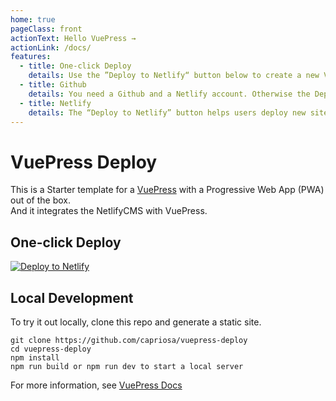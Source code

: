 ```yaml
---
home: true
pageClass: front
actionText: Hello VuePress →
actionLink: /docs/
features:
  - title: One-click Deploy
    details: Use the ”Deploy to Netlify“ button below to create a new VuePress installation with one simple click. Get my wonderful VuePress theme for free.
  - title: Github
    details: You need a Github and a Netlify account. Otherwise the Deploy Button doesn't work.
  - title: Netlify
    details: The “Deploy to Netlify” button helps users deploy new sites from templates with one single click on Netlify.  It's handy.
---
```


# VuePress Deploy

This is a Starter template for a [VuePress](https://vuepress.vuejs.org) with a Progressive Web App (PWA) out of the box.  
And it integrates the NetlifyCMS with VuePress.

## One-click Deploy

[![Deploy to Netlify](https://www.netlify.com/img/deploy/button.svg)](https://app.netlify.com/start/deploy?repository=https://github.com/capriosa/vuepress-deploy)

## Local Development

To try it out locally, clone this repo and generate a static site.

```bash{3}
git clone https://github.com/capriosa/vuepress-deploy
cd vuepress-deploy
npm install
npm run build or npm run dev to start a local server
```

For more information, see [VuePress Docs](https://vuepress.vuejs.org)
